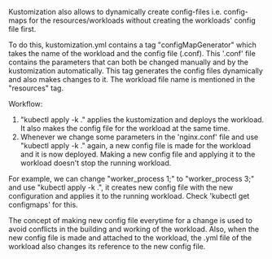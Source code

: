 Kustomization also allows to dynamically create config-files i.e. config-maps for the resources/workloads without creating the workloads' config file first.

To do this, kustomization.yml contains a tag "configMapGenerator" which takes the name of the workload and the config file (.conf). This '.conf' file contains the parameters that can both be changed manually and by the kustomization automatically. This tag generates the config files dynamically and also makes changes to it. The workload file name is mentioned in the "resources" tag.

Workflow:
1. "kubectl apply -k ." applies the kustomization and deploys the workload. It also makes the config file for the workload at the same time.
2. Whenever we change some parameters in the 'nginx.conf' file and use "kubectl apply -k ." again, a new config file is made for the workload and it is now deployed. Making a new config file and applying it to the workload doesn't stop the running workload.

For example, we can change "worker_process 1;" to "worker_process 3;" and use "kubectl apply -k .", it creates new config file with the new configuration and applies it to the running workload. Check 'kubectl get configmaps' for this.

The concept of making new config file everytime for a change is used to avoid conflicts in the building and working of the workload. Also, when the new config file is made and attached to the workload, the .yml file of the workload also changes its reference to the new config file.
